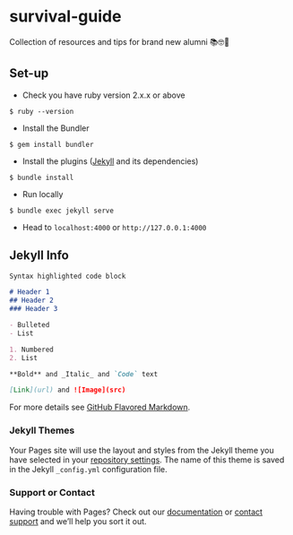 # survival-guide
Collection of resources and tips for brand new alumni 📚🤓💪

## Set-up

* Check you have ruby version 2.x.x or above
```
$ ruby --version
```

* Install the Bundler
```
$ gem install bundler
```

* Install the plugins ([Jekyll](https://jekyllrb.com/) and its dependencies)
```
$ bundle install
```

* Run locally
```
$ bundle exec jekyll serve
```

* Head to `localhost:4000` or `http://127.0.0.1:4000`


## Jekyll Info

```markdown
Syntax highlighted code block

# Header 1
## Header 2
### Header 3

- Bulleted
- List

1. Numbered
2. List

**Bold** and _Italic_ and `Code` text

[Link](url) and ![Image](src)
```

For more details see [GitHub Flavored Markdown](https://guides.github.com/features/mastering-markdown/).

### Jekyll Themes

Your Pages site will use the layout and styles from the Jekyll theme you have selected in your [repository settings](https://github.com/kyorkston/survival-guide/settings). The name of this theme is saved in the Jekyll `_config.yml` configuration file.

### Support or Contact

Having trouble with Pages? Check out our [documentation](https://help.github.com/categories/github-pages-basics/) or [contact support](https://github.com/contact) and we’ll help you sort it out.
